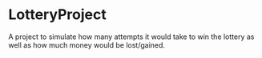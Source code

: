 # LotteryProject
A project to simulate how many attempts it would take to win the lottery as well as how much money would be lost/gained.
